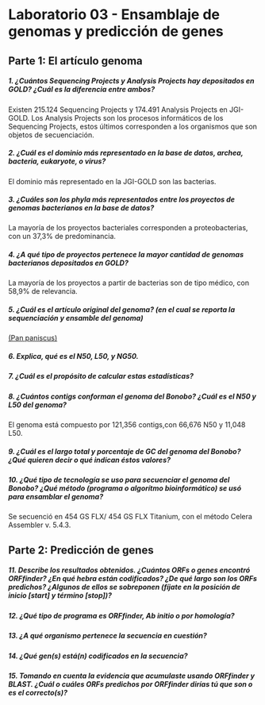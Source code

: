 # Laboratorio 03 - Ensamblaje de genomas y predicción de genes
## Parte 1: El artículo genoma
##### 1. ¿Cuántos Sequencing Projects y Analysis Projects hay depositados en GOLD? ¿Cuál es la diferencia entre ambos?
Existen 215.124 Sequencing Projects y 174.491 Analysis Projects en JGI-GOLD. Los Analysis Projects son los procesos informáticos de los Sequencing Projects, estos últimos corresponden a los organismos que son objetos de secuenciación. 
##### 2. ¿Cuál es el dominio más representado en la base de datos, archea, bacteria, eukaryote, o virus?
El dominio más representado en la JGI-GOLD son las bacterias.
##### 3. ¿Cuáles son los phyla más representados entre los proyectos de genomas bacterianos en la base de datos?
La mayoría de los proyectos bacteriales corresponden a proteobacterias, con un 37,3% de predominancia.
##### 4. ¿A qué tipo de proyectos pertenece la mayor cantidad de genomas bacterianos depositados en GOLD?
La mayoría de los proyectos a partir de bacterias son de tipo médico, con 58,9% de relevancia.
##### 5. ¿Cuál es el artículo original del genoma? (en el cual se reporta la sequenciación y ensamble del genoma)
[(Pan paniscus)](https://www.ncbi.nlm.nih.gov/genome/?term=Pan+paniscus)
##### 6. Explica, qué es el N50, L50, y NG50.

##### 7. ¿Cuál es el propósito de calcular estas estadísticas?

##### 8. ¿Cuántos contigs conforman el genoma del Bonobo? ¿Cuál es el N50 y L50 del genoma?
El genoma está compuesto por 121,356 contigs,con 66,676 N50 y 11,048 L50.
##### 9. ¿Cuál es el largo total y porcentaje de GC del genoma del Bonobo? ¿Qué quieren decir o qué indican éstos valores?

##### 10. ¿Qué tipo de tecnología se uso para secuenciar el genoma del Bonobo? ¿Qué método (programa o algorítmo bioinformático) se usó para ensamblar el genoma?
Se secuenció en 454 GS FLX/ 454 GS FLX Titanium, con el método Celera Assembler v. 5.4.3.
## Parte 2: Predicción de genes
##### 11. Describe los resultados obtenidos. ¿Cuántos ORFs o genes encontró ORFfinder? ¿En qué hebra están codificados? ¿De qué largo son los ORFs predichos? ¿Algunos de ellos se sobreponen (fíjate en la posición de inicio [start] y término [stop])?

##### 12. ¿Qué tipo de programa es ORFfinder, Ab initio o por homología?

##### 13. ¿A qué organismo pertenece la secuencia en cuestión?

##### 14. ¿Qué gen(s) está(n) codificados en la secuencia?

##### 15. Tomando en cuenta la evidencia que acumulaste usando ORFfinder y BLAST. ¿Cuál o cuáles ORFs predichos por ORFfinder dirías tú que son o es el correcto(s)?
